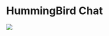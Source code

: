 # HummingBird Chat 

![](/Users/mokshkant/AndroidStudioProjects/HummingBird/images/HummingBirdLogo.png)
